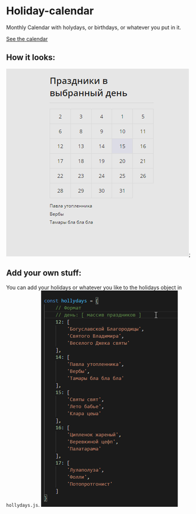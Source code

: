# Holiday-calendar
Monthly Calendar with holydays, or birthdays, or whatever you put in it.

[See the calendar](https://xivilai.github.io/Holiday-calendar/)

## How it looks:
![](Holidays-UI.png);

## Add your own stuff:
You can add your holidays or whatever you like to the holidays object in `hollydays.js`.
![](Holidays-add-more.png)
